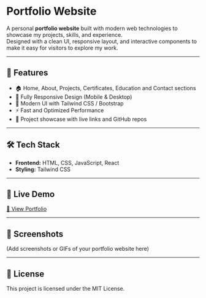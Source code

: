 # Portfolio Website

A personal **portfolio website** built with modern web technologies to showcase my projects, skills, and experience.  
Designed with a clean UI, responsive layout, and interactive components to make it easy for visitors to explore my work.  

---

## 🔹 Features
- 🏠 Home, About, Projects, Certificates, Education and Contact sections  
- 📱 Fully Responsive Design (Mobile & Desktop)  
- 🎨 Modern UI with Tailwind CSS / Bootstrap  
- ⚡ Fast and Optimized Performance  
- 🔗 Project showcase with live links and GitHub repos  

---

## 🛠 Tech Stack
- **Frontend:** HTML, CSS, JavaScript, React
- **Styling:** Tailwind CSS
 

---

## 🚀 Live Demo
[🔗 View Portfolio](https://your-portfolio-link.com)  

---

## 📸 Screenshots
(Add screenshots or GIFs of your portfolio website here)

---

## 📄 License
This project is licensed under the MIT License.
